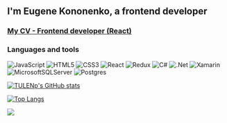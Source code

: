 ## I'm Eugene Kononenko, a frontend developer 

<h3><a href='https://drive.google.com/file/d/1eGilXGc1kVnR0d9VkrgsT2666rxnY0z_/view' target="_blank">My CV - Frontend developer (React)</a></h3>

### Languages and tools
![JavaScript](https://img.shields.io/badge/javascript-%23323330.svg?style=for-the-badge&logo=javascript&logoColor=%23F7DF1E)
![HTML5](https://img.shields.io/badge/html5-%23E34F26.svg?style=for-the-badge&logo=html5&logoColor=white)
![CSS3](https://img.shields.io/badge/css3-%231572B6.svg?style=for-the-badge&logo=css3&logoColor=white)
![React](https://img.shields.io/badge/react-%2320232a.svg?style=for-the-badge&logo=react&logoColor=%2361DAFB)
![Redux](https://img.shields.io/badge/redux-%23593d88.svg?style=for-the-badge&logo=redux&logoColor=white)
![C#](https://img.shields.io/badge/c%23-%23239120.svg?style=for-the-badge&logo=c-sharp&logoColor=white)
![.Net](https://img.shields.io/badge/.NET-5C2D91?style=for-the-badge&logo=.net&logoColor=white)
![Xamarin](https://img.shields.io/badge/Xamarin-3199DC?style=for-the-badge&logo=xamarin&logoColor=white)
![MicrosoftSQLServer](https://img.shields.io/badge/Ms%20SQL-CC2927?style=for-the-badge&logo=microsoft%20sql%20server&logoColor=white)
![Postgres](https://img.shields.io/badge/postgres-%23316192.svg?style=for-the-badge&logo=postgresql&logoColor=white)



[![TULENp's GitHub stats](https://github-readme-stats-tulenz.vercel.app/api?username=TULENp&theme=github_dark&show_icons=true)](https://github.com/anuraghazra/github-readme-stats)


[![Top Langs](https://github-readme-stats-tulenz.vercel.app/api/top-langs/?username=TULENp&theme=github_dark&layout=compact)](https://github.com/anuraghazra/github-readme-stats)

![](https://komarev.com/ghpvc/?username=TULENp)
<!--
**TULENp/TULENp** is a ✨ _special_ ✨ repository because its `README.md` (this file) appears on your GitHub profile.

Here are some ideas to get you started:

- 🔭 I’m currently working on ...
- 🌱 I’m currently learning ...
- 👯 I’m looking to collaborate on ...
- 🤔 I’m looking for help with ...
- 💬 Ask me about ...
- 📫 How to reach me: ...
- 😄 Pronouns: ...
- ⚡ Fun fact: ...
-->
